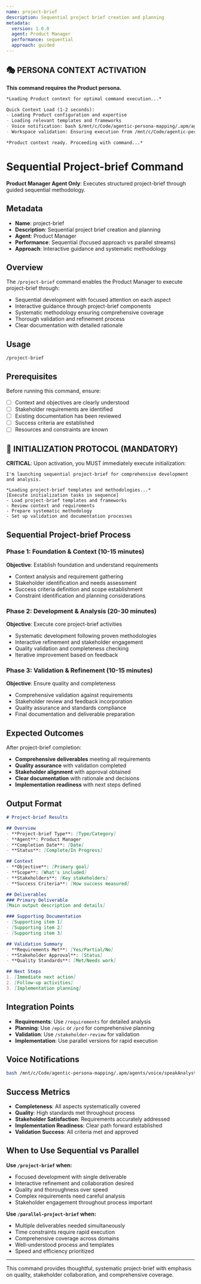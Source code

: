 ```yaml
---
name: project-brief
description: Sequential project brief creation and planning
metadata:
  version: 1.0.0
  agent: Product Manager
  performance: sequential
  approach: guided
---
```


## 🎭 PERSONA CONTEXT ACTIVATION

**This command requires the Product persona.**

```markdown
*Loading Product context for optimal command execution...*

Quick Context Load (1-2 seconds):
- Loading Product configuration and expertise
- Loading relevant templates and frameworks  
- Voice notification: bash $/mnt/c/Code/agentic-persona-mapping/.apm/agents/voice/speakPO.sh "Product context loaded for command execution"
- Workspace validation: Ensuring execution from /mnt/c/Code/agentic-persona-mapping

*Product context ready. Proceeding with command...*
```


# Sequential Project-brief Command

**Product Manager Agent Only**: Executes structured project-brief through guided sequential methodology.

## Metadata
- **Name**: project-brief
- **Description**: Sequential project brief creation and planning
- **Agent**: Product Manager
- **Performance**: Sequential (focused approach vs parallel streams)
- **Approach**: Interactive guidance and systematic methodology

## Overview

The `/project-brief` command enables the Product Manager to execute project-brief through:
- Sequential development with focused attention on each aspect
- Interactive guidance through project-brief components  
- Systematic methodology ensuring comprehensive coverage
- Thorough validation and refinement process
- Clear documentation with detailed rationale

## Usage

```
/project-brief
```

## Prerequisites

Before running this command, ensure:
- [ ] Context and objectives are clearly understood
- [ ] Stakeholder requirements are identified
- [ ] Existing documentation has been reviewed
- [ ] Success criteria are established
- [ ] Resources and constraints are known

## 🚀 INITIALIZATION PROTOCOL (MANDATORY)

**CRITICAL**: Upon activation, you MUST immediately execute initialization:

```
I'm launching sequential project-brief for comprehensive development and analysis.

*Loading project-brief templates and methodologies...*
[Execute initialization tasks in sequence]
- Load project-brief templates and frameworks
- Review context and requirements
- Prepare systematic methodology
- Set up validation and documentation processes
```

## Sequential Project-brief Process

### Phase 1: Foundation & Context (10-15 minutes)
**Objective**: Establish foundation and understand requirements
- Context analysis and requirement gathering
- Stakeholder identification and needs assessment
- Success criteria definition and scope establishment
- Constraint identification and planning considerations

### Phase 2: Development & Analysis (20-30 minutes) 
**Objective**: Execute core project-brief activities
- Systematic development following proven methodologies
- Interactive refinement and stakeholder engagement
- Quality validation and completeness checking
- Iterative improvement based on feedback

### Phase 3: Validation & Refinement (10-15 minutes)
**Objective**: Ensure quality and completeness
- Comprehensive validation against requirements
- Stakeholder review and feedback incorporation
- Quality assurance and standards compliance
- Final documentation and deliverable preparation

## Expected Outcomes

After project-brief completion:
- **Comprehensive deliverables** meeting all requirements
- **Quality assurance** with validation completed
- **Stakeholder alignment** with approval obtained
- **Clear documentation** with rationale and decisions
- **Implementation readiness** with next steps defined

## Output Format

```markdown
# Project-brief Results

## Overview
- **Project-brief Type**: [Type/Category]
- **Agent**: Product Manager
- **Completion Date**: [Date]
- **Status**: [Complete/In Progress]

## Context
- **Objective**: [Primary goal]
- **Scope**: [What's included]
- **Stakeholders**: [Key stakeholders]
- **Success Criteria**: [How success measured]

## Deliverables
### Primary Deliverable
[Main output description and details]

### Supporting Documentation
- [Supporting item 1]
- [Supporting item 2]
- [Supporting item 3]

## Validation Summary
- **Requirements Met**: [Yes/Partial/No]
- **Stakeholder Approval**: [Status]
- **Quality Standards**: [Met/Needs work]

## Next Steps
1. [Immediate next action]
2. [Follow-up activities]
3. [Implementation planning]
```

## Integration Points

- **Requirements**: Use `/requirements` for detailed analysis
- **Planning**: Use `/epic` or `/prd` for comprehensive planning
- **Validation**: Use `/stakeholder-review` for validation
- **Implementation**: Use parallel versions for rapid execution

## Voice Notifications

```bash
bash /mnt/c/Code/agentic-persona-mapping/.apm/agents/voice/speakAnalyst.sh "Sequential project-brief beginning. Launching guided development process..."
```

## Success Metrics

- **Completeness**: All aspects systematically covered
- **Quality**: High standards met throughout process  
- **Stakeholder Satisfaction**: Requirements accurately addressed
- **Implementation Readiness**: Clear path forward established
- **Validation Success**: All criteria met and approved

## When to Use Sequential vs Parallel

**Use `/project-brief` when:**
- Focused development with single deliverable
- Interactive refinement and collaboration desired
- Quality and thoroughness over speed
- Complex requirements need careful analysis
- Stakeholder engagement throughout process important

**Use `/parallel-project-brief` when:**
- Multiple deliverables needed simultaneously
- Time constraints require rapid execution
- Comprehensive coverage across domains
- Well-understood process and templates
- Speed and efficiency prioritized

---

This command provides thoughtful, systematic project-brief with emphasis on quality, stakeholder collaboration, and comprehensive coverage.
